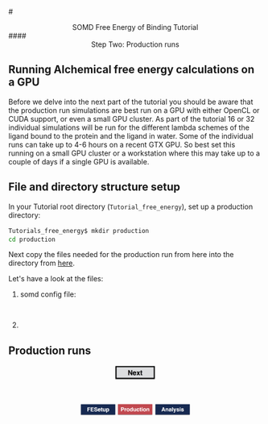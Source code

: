 #<center>SOMD Free Energy of Binding Tutorial</center>
####<center>Step Two: Production runs </center>

## Running Alchemical free energy calculations on a GPU

Before we delve into the next part of the tutorial you should be aware that the production run simulations are best run on a GPU with either OpenCL or CUDA support, or even a small GPU cluster. As part of the tutorial 16 or 32 individual simulations will be run for the different lambda schemes of the ligand bound to the protein and the ligand in water. Some of the individual runs can take up to 4-6 hours on a recent GTX GPU. So best set this running on a small GPU cluster or a workstation where this may take up to a couple of days if a single GPU is available. 

## File and directory structure setup

In your Tutorial root directory (`Tutorial_free_energy`), set up a production directory:

```bash
Tutorials_free_energy$ mkdir production
cd production
```
Next copy the files needed for the production run from here into the directory from [here](production.zip).

Let's have a look at the files:
1. somd config file:

```


```

2. 



## Production runs
<center> <a href="Production.html"> <img src="Buttons/Next.jpg" alt="Next" style="width: 80px;  min-width: 50px;" /></a> </center>

&nbsp;
&nbsp;
&nbsp;
<center>
<a href="FESetup.md"><img src="Buttons/FEsetup_b.jpg" alt="Fesetup" style="width: 70px;  min-width: 50px;" /></a> 
<a href="Production.md"><img src="Buttons/Production_r.jpg" alt="Production" style="width: 70px;  min-width: 50px;"/></a> 
<a href="Analysis.md"><img src="Buttons/Analysis_b.jpg" alt="Analysis" style="width: 70px;  min-width: 50px;" /></a>
</center>
